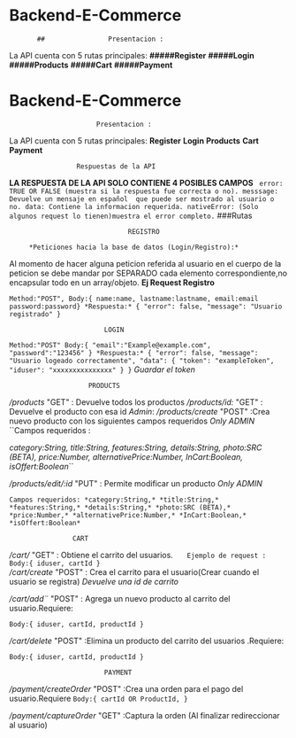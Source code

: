 # Backend-E-Commerce
           ##                Presentacion :
La API cuenta con 5 rutas principales:
**#####Register**
**#####Login**
**#####Products**
**#####Cart**
**#####Payment**
 # Backend-E-Commerce
                          Presentacion :
La API cuenta con 5 rutas principales:
**Register**
**Login**
**Products**
**Cart**
**Payment**

                     Respuestas de la API 
                     
                     
**LA RESPUESTA DE LA API SOLO CONTIENE  4 POSIBLES CAMPOS**
``
error: TRUE OR FALSE (muestra si la respuesta fue correcta o no).
messsage: Devuelve un mensaje en español  que puede ser mostrado al usuario o no.
data: Contiene la informacion requerida.
nativeError: (Solo algunos request lo tienen)muestra el error completo.``
                             ###Rutas
                             
                                  REGISTRO
             
         *Peticiones hacia la base de datos (Login/Registro):*
 Al momento de hacer alguna peticion referida al usuario en el cuerpo de la peticion se debe mandar por SEPARADO cada elemento correspondiente,no encapsular todo en un array/objeto.
 **Ej Request Registro** 

``Method:"POST",
 Body:{
     name:name,
     lastname:lastname,
     email:email
     password:password}
 *Respuesta:*
 {
  "error": false,
  "message": "Usuario registrado"
}``


                            LOGIN
                            
                            
``Method:"POST"
Body:{
    "email":"Example@example.com",
    "password":"123456"
}
*Respuesta:*
{
  "error": false,
  "message": "Usuario logeado correctamente",
  "data": {
    "token": "exampleToken",
    "iduser": "xxxxxxxxxxxxxxx"
  }
}``
*Guardar el token*

                        PRODUCTS
                        
                        
*/products* "GET" : Devuelve todos los productos
*/products/id:*  "GET" : Devuelve el producto con esa id
            *Admin*:
*/products/create*  "POST" :Crea nuevo producto con los siguientes campos requeridos *Only ADMIN*
``Campos requeridos : 

*category:String,*
*title:String,*
*features:String,*
*details:String,*
*photo:SRC (BETA),*
*price:Number,*
*alternativePrice:Number,*
*InCart:Boolean,*
*isOffert:Boolean*``

*/products/edit/:id*  "PUT" : Permite modificar un producto *Only ADMIN*


``Campos requeridos:
*category:String,*
*title:String,*
*features:String,*
*details:String,*
*photo:SRC (BETA),*
*price:Number,*
*alternativePrice:Number,*
*InCart:Boolean,*
*isOffert:Boolean*``



                    CART
                    
                    
*/cart/* "GET" : Obtiene el carrito del usuarios.
 ``   Ejemplo de request :
Body:{
    iduser,
    cartId
}``              
*/cart/create*  "POST" : Crea el carrito para el usuario(Crear cuando el usuario se registra)
     *Devuelve una id de carrito*
     
*/cart/add¨*  "POST" : Agrega un nuevo producto al carrito del usuario.Requiere:

``Body:{
    iduser,
    cartId,
    productId
}``

*/cart/delete*  "POST" :Elimina un producto del carrito del usuarios .Requiere:

``Body:{
    iduser,
    cartId,
    productId
}``

                            PAYMENT
                            
                            
*/payment/createOrder*  "POST" :Crea una orden para el pago del usuario.Requiere
``Body:{
    cartId OR ProductId,
}``

*/payment/captureOrder*  "GET" :Captura la orden (Al finalizar redireccionar al usuario)